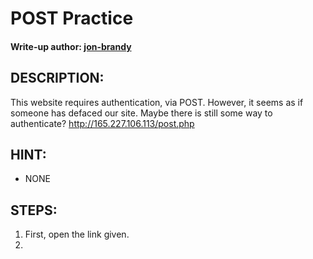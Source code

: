 # POST Practice
#### Write-up author: [jon-brandy](https://github.com/jon-brandy)
## DESCRIPTION:
This website requires authentication, via POST. However, it seems as if someone has defaced our site. Maybe there is still some way to authenticate? 
http://165.227.106.113/post.php
## HINT:
- NONE
## STEPS:
1. First, open the link given.
2. 
